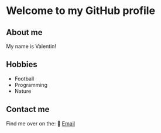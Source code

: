 # Welcome to my GitHub profile

## About me
My name is Valentin! 

## Hobbies
* Football
* Programming
* Nature

## Contact me
Find me over on the:
📧 [Email](https://mail.google.com/mail/u/0/#inbox)
